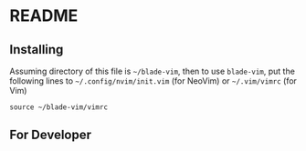 # README
## Installing
Assuming directory of this file is `~/blade-vim`, then to use `blade-vim`, put the following lines to `~/.config/nvim/init.vim` (for NeoVim) or `~/.vim/vimrc` (for Vim)
```
source ~/blade-vim/vimrc
```

## For Developer
